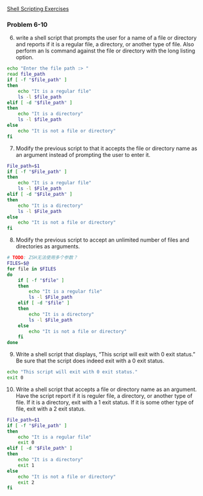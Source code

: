 [Shell Scripting Exercises](https://medium.com/@sankad_19852/shell-scripting-exercises-5eb7220c2252)

### Problem 6-10

6. write a shell script that prompts the user for a name of a file or directory and reports if it is a regular file, a directory, or another type of file. Also perform an ls command against the file or directory with the long listing option.
```bash
echo "Enter the file path :> "
read file_path
if [ -f "$file_path" ]
then
    echo "It is a regular file"
    ls -l $file_path
elif [ -d "$file_path" ]
then
    echo "It is a directory"
    ls -l $file_path
else
    echo "It is not a file or directory"
fi
```

7. Modify the previous script to that it accepts the file or directory name as an argument instead of prompting the user to enter it.
```bash
File_path=$1
if [ -f "$File_path" ]
then
    echo "It is a regular file"
    ls -l $File_path
elif [ -d "$File_path" ]
then
    echo "It is a directory"
    ls -l $File_path
else
    echo "It is not a file or directory"
fi
```

8. Modify the previous script to accept an unlimited number of files and directories as arguments.
```bash
# TODO: ZSH无法使用多个参数？
FILES=$@
for file in $FILES
do
    if [ -f "$file" ]
    then
        echo "It is a regular file"
        ls -l $File_path
    elif [ -d "$file" ]
    then
        echo "It is a directory"
        ls -l $File_path
    else
        echo "It is not a file or directory"
    fi
done
```

9. Write a shell script that displays, “This script will exit with 0 exit status.” Be sure that the script does indeed exit with a 0 exit status.
```bash
echo "This script will exit with 0 exit status."
exit 0
```

10. Write a shell script that accepts a file or directory name as an argument. Have the script report if it is reguler file, a directory, or another type of file. If it is a directory, exit with a 1 exit status. If it is some other type of file, exit with a 2 exit status.
```bash
File_path=$1
if [ -f "$File_path" ]
then
    echo "It is a regular file"
    exit 0
elif [ -d "$File_path" ]
then
    echo "It is a directory"
    exit 1
else
    echo "It is not a file or directory"
    exit 2
fi
```

